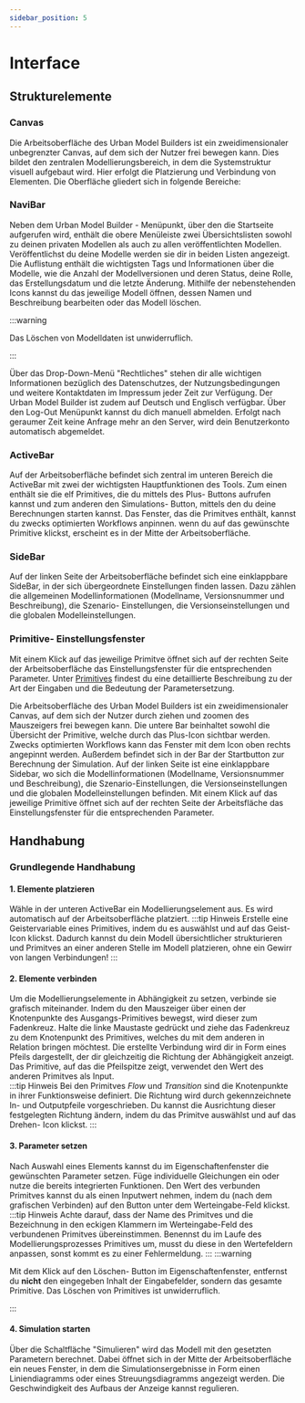 ```yaml
---
sidebar_position: 5
---
```

# Interface
## Strukturelemente 
### Canvas
Die Arbeitsoberfläche des Urban Model Builders ist ein zweidimensionaler unbegrenzter Canvas, auf dem sich der Nutzer frei bewegen kann. Dies bildet den zentralen Modellierungsbereich, in dem die Systemstruktur visuell aufgebaut wird. Hier erfolgt die Platzierung und Verbindung von Elementen.
Die Oberfläche gliedert sich in folgende Bereiche:

### NaviBar
Neben dem Urban Model Builder - Menüpunkt, über den die Startseite aufgerufen wird, enthält die obere Menüleiste zwei Übersichtslisten sowohl zu deinen privaten Modellen als auch zu allen veröffentlichten Modellen. Veröffentlichst du deine Modelle werden sie dir in beiden Listen angezeigt. Die Auflistung enthält die wichtigsten Tags und Informationen über die Modelle, wie die Anzahl der Modellversionen und deren Status, deine Rolle, das Erstellungsdatum und die letzte Änderung. Mithilfe der nebenstehenden Icons kannst du das jeweilige Modell öffnen, dessen Namen und Beschreibung bearbeiten oder das Modell löschen.  

:::warning

Das Löschen von Modelldaten ist unwiderruflich.

:::

Über das Drop-Down-Menü "Rechtliches" stehen dir alle wichtigen Informationen bezüglich des Datenschutzes, der Nutzungsbedingungen und weitere Kontaktdaten im Impressum jeder Zeit zur Verfügung. 
Der Urban Model Builder ist zudem auf Deutsch und Englisch verfügbar.
Über den Log-Out Menüpunkt kannst du dich manuell abmelden. Erfolgt nach geraumer Zeit keine Anfrage mehr an den Server, wird dein Benutzerkonto automatisch abgemeldet. 

### ActiveBar
Auf der Arbeitsoberfläche befindet sich zentral im unteren Bereich die ActiveBar mit zwei der wichtigsten Hauptfunktionen des Tools. Zum einen enthält sie die elf Primitives, die du mittels des Plus- Buttons aufrufen kannst und zum anderen den Simulations- Button, mittels den du deine Berechnungen starten kannst. Das Fenster, das die Primitves enthält, kannst du zwecks optimierten Workflows anpinnen. wenn du auf das gewünschte Primitive klickst, erscheint es in der Mitte der Arbeitsoberfläche.

### SideBar
Auf der linken Seite der Arbeitsoberfläche befindet sich eine einklappbare SideBar, in der sich übergeordnete Einstellungen finden lassen. Dazu zählen die allgemeinen Modellinformationen (Modellname, Versionsnummer und Beschreibung), die Szenario- Einstellungen, die Versionseinstellungen und die globalen Modelleinstellungen. 

### Primitive- Einstellungsfenster
Mit einem Klick auf das jeweilige Primitve öffnet sich auf der rechten Seite der Arbeitsoberfläche das Einstellungsfenster für die entsprechenden Parameter. Unter [Primitives](/Primitives.md) findest du eine detaillierte Beschreibung zu der Art der Eingaben und die Bedeutung der Parametersetzung.



Die Arbeitsoberfläche des Urban Model Builders ist ein zweidimensionaler Canvas, auf dem sich der Nutzer durch ziehen und zoomen des Mauszeigers frei bewegen kann. 
Die untere Bar beinhaltet sowohl die Übersicht der Primitive, welche durch das Plus-Icon sichtbar werden. Zwecks optimierten Workflows kann das Fenster mit dem Icon oben rechts angepinnt werden. Außerdem befindet sich in der Bar der Startbutton zur Berechnung der Simulation. 
Auf der linken Seite ist eine einklappbare Sidebar, wo sich die Modellinformationen (Modellname, Versionsnummer und Beschreibung), die Szenario-Einstellungen, die Versionseinstellungen und die globalen Modelleinstellungen befinden. 
Mit einem Klick auf das jeweilige Primitive öffnet sich auf der rechten Seite der Arbeitsfläche das Einstellungsfenster für die entsprechenden Parameter.

## Handhabung 
### Grundlegende Handhabung 

#### 1. Elemente platzieren 
Wähle in der unteren ActiveBar ein Modellierungselement aus. Es wird automatisch auf der Arbeitsoberfläche platziert.
:::tip Hinweis
Erstelle eine Geistervariable eines Primitives, indem du es auswählst und auf das Geist- Icon klickst. Dadurch kannst du dein Modell übersichtlicher strukturieren und Primitves an einer anderen Stelle im Modell platzieren, ohne ein Gewirr von langen Verbindungen! 
:::
#### 2. Elemente verbinden
Um die Modellierungselemente in Abhängigkeit zu setzen, verbinde sie grafisch miteinander. Indem du den Mauszeiger über einen der Knotenpunkte des Ausgangs-Primitives bewegst, wird dieser zum Fadenkreuz. Halte die linke Maustaste gedrückt und ziehe das Fadenkreuz zu dem Knotenpunkt des Primitives, welches du mit dem anderen in Relation bringen möchtest. Die erstellte Verbindung wird dir in Form eines Pfeils dargestellt, der dir gleichzeitig die Richtung der Abhängigkeit anzeigt. Das Primitive, auf das die Pfeilspitze zeigt, verwendet den Wert des anderen Primitves als Input.  
:::tip Hinweis
Bei den Primitves *Flow* und *Transition* sind die Knotenpunkte in ihrer Funktionsweise definiert. Die Richtung wird durch gekennzeichnete In- und Outputpfeile vorgeschrieben. Du kannst die Ausrichtung dieser festgelegten Richtung ändern, indem du das Primitve auswählst und auf das Drehen- Icon klickst.
:::

#### 3. Parameter setzen 
Nach Auswahl eines Elements kannst du im Eigenschaftenfenster die gewünschten Parameter setzen. Füge individuelle Gleichungen ein oder nutze die bereits integrierten Funktionen. Den Wert des verbunden Primitves kannst du als einen Inputwert nehmen, indem du (nach dem grafischen Verbinden) auf den Button unter dem Werteingabe-Feld klickst.
:::tip Hinweis
Achte darauf, dass der Name des Primitves und die Bezeichnung in den eckigen Klammern im Werteingabe-Feld des verbundenen Primitves übereinstimmen. Benennst du im Laufe des Modellierungsprozesses Primitives um, musst du diese in den Wertefeldern anpassen, sonst kommt es zu einer Fehlermeldung. 
:::
:::warning

Mit dem Klick auf den Löschen- Button im Eigenschaftenfenster, entfernst du **nicht** den eingegeben Inhalt der Eingabefelder, sondern das gesamte Primitive. Das Löschen von Primitives ist unwiderruflich.

:::

#### 4. Simulation starten 
Über die Schaltfläche "Simulieren" wird das Modell mit den gesetzten Parametern berechnet. Dabei öffnet sich in der Mitte der Arbeitsoberfläche ein neues Fenster, in dem die Simulationsergebnisse in Form einen Liniendiagramms oder eines Streuungsdiagramms angezeigt werden. Die Geschwindigkeit des Aufbaus der Anzeige kannst regulieren.
